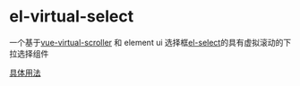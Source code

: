 # el-virtual-select

一个基于[vue-virtual-scroller](https://www.npmjs.com/package/vue-virtual-scroller) 和 element ui 选择框[el-select](https://element.eleme.cn/#/zh-CN/component/select)的具有虚拟滚动的下拉选择组件

[具体用法](./packages/el-virtual-select/README.md)
